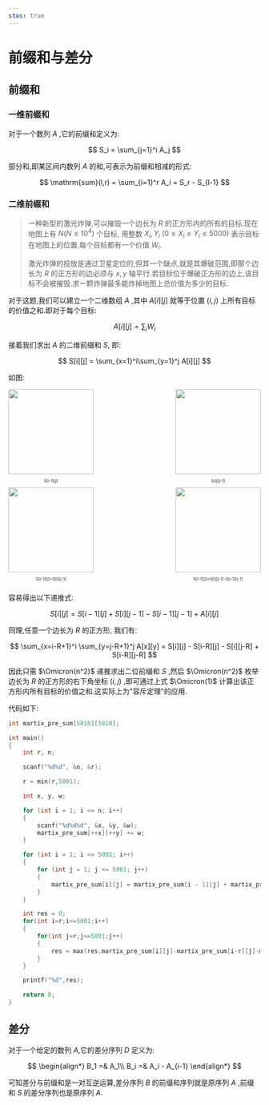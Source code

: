 ```yaml
---
stas: true
---
```


<style>
.image-container {
display: flex; /* 使用 Flex 布局将图片水平排列 */
flex-wrap: wrap; /* 如果图片过多，换行显示 */
justify-content: space-between;
}

.image {
margin: 5px; /* 图片之间的间距 */
}

.caption {
text-align: center; /* 标识文本居中显示 */
font-size: 8px
}
</style>

# 前缀和与差分

## 前缀和

### 一维前缀和

对于一个数列 $A$ ,它的前缀和定义为:

$$
S_i = \sum_{j=1}^i A_j
$$

部分和,即某区间内数列 $A$ 的和,可表示为前缀和相减的形式:

$$
\mathrm{sum}(l,r) = \sum_{i=1}^r A_i = S_r - S_{l-1}
$$

### 二维前缀和

> 一种新型的激光炸弹,可以摧毁一个边长为 $R$ 的正方形内的所有的目标.现在地图上有 $N(N\le 10^4)$ 个目标, 用整数 $X_i,Y_i \ (0\le X_i \le Y_i\le5000)$ 表示目标在地图上的位置,每个目标都有一个价值 $W_i$.
>
> 激光炸弹的投放是通过卫星定位的,但其一个缺点,就是其爆破范围,即那个边长为 $R$ 的正方形的边必须与 $x,y$ 轴平行.若目标位于爆破正方形的边上,该目标不会被摧毁.求一颗炸弹最多能炸掉地图上总价值为多少的目标.

对于这题,我们可以建立一个二维数组 $A$ ,其中 $A[i][j]$ 就等于位置 $(i,j)$ 上所有目标的价值之和.即对于每个目标:

$$
A[i][j] = \sum_i W_i
$$

接着我们求出 $A$ 的二维前缀和 $S$, 即:

$$
S[i][j] = \sum_{x=1}^i\sum_{y=1}^j A[i][j]
$$

如图:

<div class="image-container">
<div>
<img src="../assets/pnd-2dpresum1.png" height=170px width=170px>
<p class="caption">S[i-1][j]</p>
</div>

<div>
<img src="../assets/pnd-2dpresum2.png" height=170px width=170px>
<p class="caption">S[i][j-1]</p>
</div>

<div>
<img src="../assets/pnd-2dpresum3.png" height=170px width=170px>
<p class="caption">S[i-1][j]+S[i][j-1]</p>
</div>

<div>
<img src="../assets/pnd-2dpresum4.png" height=170px width=170px>
<p class="caption">S[i-1][j]+S[i][j-1]-S[i-1][j-1]</p>
</div>

</div>

容易得出以下递推式:

$$
S[i][j] = S[i-1][j] + S[i][j-1] - S[i-1][j-1] + A[i][j]
$$

同理,任意一个边长为 $R$ 的正方形, 我们有:

$$
\sum_{x=i-R+1}^i \sum_{y=j-R+1}^j A[x][y] = S[i][j] - S[i-R][j] - S[i][j-R] + S[i-R][j-R]
$$

因此只需 $\Omicron(n^2)$ 递推求出二位前缀和 $S$ ,然后 $\Omicron(n^2)$ 枚举边长为 $R$ 的正方形的右下角坐标 $(i,j)$ ,即可通过上式 $\Omicron(1)$ 计算出该正方形内所有目标的价值之和.这实际上为"容斥定理"的应用.

代码如下:

```cpp
int martix_pre_sum[5010][5010];

int main()
{
    int r, n;

    scanf("%d%d", &n, &r);

    r = min(r,5001);

    int x, y, w;

    for (int i = 1; i <= n; i++)
    {
        scanf("%d%d%d", &x, &y, &w);
        martix_pre_sum[++x][++y] += w;
    }

    for (int i = 1; i <= 5001; i++)
    {
        for (int j = 1; j <= 5001; j++)
        {
            martix_pre_sum[i][j] = martix_pre_sum[i - 1][j] + martix_pre_sum[i][j - 1] - martix_pre_sum[i - 1][j - 1] + martix_pre_sum[i][j];;
        }
    }

    int res = 0;
    for(int i=r;i<=5001;i++)
    {
        for(int j=r;j<=5001;j++)
        {
            res = max(res,martix_pre_sum[i][j]-martix_pre_sum[i-r][j]-martix_pre_sum[i][j-r]+martix_pre_sum[i-r][j-r]);
        }
    }

    printf("%d",res);

    return 0;
}
```

## 差分

对于一个给定的数列 $A$,它的差分序列 $D$ 定义为:

$$
\begin{align*}
    B_1 =& A_1\\
    B_i =& A_i - A_{i-1}
\end{align*}
$$

可知差分与前缀和是一对互逆运算,差分序列 $B$ 的前缀和序列就是原序列 $A$ ,前缀和 $S$ 的差分序列也是原序列 $A$.
